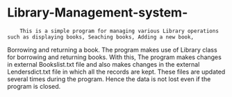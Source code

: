 # Library-Management-system-
 

        This is a simple program for managing various Library operations such as displaying books, Seaching books, Adding a new book,
Borrowing and returning a book. 
        The program makes use of Library class for borrowing and returning books. With this, The program makes changes in external Bookslist.txt 
file and also makes changes in the external Lendersdict.txt file in which all the records are kept. These files are updated several times 
during the program. Hence the data is not lost even if the program is closed.


